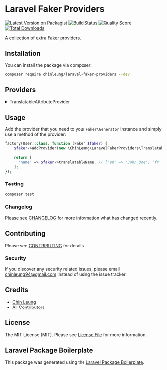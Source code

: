# Laravel Faker Providers

[![Latest Version on Packagist](https://img.shields.io/packagist/v/chinleung/laravel-faker-providers.svg?style=flat-square)](https://packagist.org/packages/chinleung/laravel-faker-providers)
[![Build Status](https://img.shields.io/travis/chinleung/laravel-faker-providers/master.svg?style=flat-square)](https://travis-ci.org/chinleung/laravel-faker-providers)
[![Quality Score](https://img.shields.io/scrutinizer/g/chinleung/laravel-faker-providers.svg?style=flat-square)](https://scrutinizer-ci.com/g/chinleung/laravel-faker-providers)
[![Total Downloads](https://img.shields.io/packagist/dt/chinleung/laravel-faker-providers.svg?style=flat-square)](https://packagist.org/packages/chinleung/laravel-faker-providers)

A collection of extra [Faker](https://github.com/fzaninotto/Faker) providers.

## Installation

You can install the package via composer:

```bash
composer require chinleung/laravel-faker-providers --dev
```

## Providers

<details>
<summary>TranslatableAttributeProvider</summary>  
  
### Note
  
This is a provider for JSON columns of [Spatie's Laravel Translatable](https://github.com/spatie/laravel-translatable) package.
  
### Methods
    
*  [translatable](#translatableclosure-callable-array-locales--null--array)
*  [translatableName](#translatablenamearray-locales--null--array)
  
### translatable(\Closure $callable, array $locales = null) : array
_Pass a closure to be executed for every locale._

<details>
<summary>Example</summary>
  
```php
$faker->translatable(function () use ($faker) {
  return strtolower($faker->word);  
});
```

**Output**
 
```php
['en' => 'laravel', 'fr' => 'php']
```
</details>
    

### translatableName(array $locales = null) : array
_Generate a name for every locale._

<details>
<summary>Example</summary>
  
```php
$faker->translatableName;
```

**Output**
 
```php
['en' => 'John Doe', 'fr' => 'Jane Doe']
```
</details>
</details>

## Usage

Add the provider that you need to your `Faker\Generator` instance and simply use a method of the provider:

``` php
factory(User::class, function (Faker $faker) {
    $faker->addProvider(new \ChinLeung\LaravelFakerProviders\TranslatableAttributeProvider($faker));
  
    return [
      'name' => $faker->translatableName, // ['en' => 'John Doe', 'fr' => 'Jane Doe']
    ];
});
```

### Testing

``` bash
composer test
```

### Changelog

Please see [CHANGELOG](CHANGELOG.md) for more information what has changed recently.

## Contributing

Please see [CONTRIBUTING](CONTRIBUTING.md) for details.

### Security

If you discover any security related issues, please email chinleung94@gmail.com instead of using the issue tracker.

## Credits

- [Chin Leung](https://github.com/chinleung)
- [All Contributors](../../contributors)

## License

The MIT License (MIT). Please see [License File](LICENSE.md) for more information.

## Laravel Package Boilerplate

This package was generated using the [Laravel Package Boilerplate](https://laravelpackageboilerplate.com).
